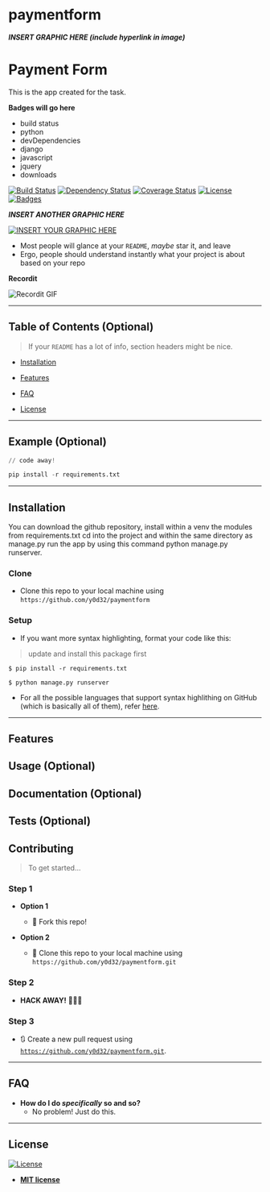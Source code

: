 # paymentform




***INSERT GRAPHIC HERE (include hyperlink in image)***

# Payment Form

This is the app created for the task.

**Badges will go here**

- build status
- python
- devDependencies
- django
- javascript
- jquery
- downloads


[![Build Status](http://img.shields.io/travis/badges/badgerbadgerbadger.svg?style=flat-square)](https://travis-ci.org/badges/badgerbadgerbadger) [![Dependency Status](http://img.shields.io/gemnasium/badges/badgerbadgerbadger.svg?style=flat-square)](https://gemnasium.com/badges/badgerbadgerbadger) [![Coverage Status](http://img.shields.io/coveralls/badges/badgerbadgerbadger.svg?style=flat-square)](https://coveralls.io/r/badges/badgerbadgerbadger)  [![License](http://img.shields.io/:license-mit-blue.svg?style=flat-square)](http://badges.mit-license.org) [![Badges](http://img.shields.io/:badges-9/9-ff6799.svg?style=flat-square)](https://github.com/badges/badgerbadgerbadger)



***INSERT ANOTHER GRAPHIC HERE***

[![INSERT YOUR GRAPHIC HERE](http://i.imgur.com/dt8AUb6.png)]()

- Most people will glance at your `README`, *maybe* star it, and leave
- Ergo, people should understand instantly what your project is about based on your repo



**Recordit**

![Recordit GIF](http://g.recordit.co/iLN6A0vSD8.gif)

---

## Table of Contents (Optional)

> If your `README` has a lot of info, section headers might be nice.

- [Installation](#installation)
- [Features](#features)

- [FAQ](#faq)

- [License](#license)


---

## Example (Optional)

```python
// code away!

pip install -r requirements.txt
```

---

## Installation


You can download the github repository, install within a venv the modules from requirements.txt 
cd into the project and within the same directory as manage.py run the app by using this command python manage.py runserver.

### Clone

- Clone this repo to your local machine using `https://github.com/y0d32/paymentform`

### Setup

- If you want more syntax highlighting, format your code like this:

> update and install this package first

```shell
$ pip install -r requirements.txt
```

```shell
$ python manage.py runserver
```

- For all the possible languages that support syntax highlithing on GitHub (which is basically all of them), refer <a href="https://github.com/github/linguist/blob/master/lib/linguist/languages.yml" target="_blank">here</a>.

---

## Features
## Usage (Optional)
## Documentation (Optional)
## Tests (Optional)



## Contributing

> To get started...

### Step 1

- **Option 1**
    - 🍴 Fork this repo!

- **Option 2**
    - 👯 Clone this repo to your local machine using `https://github.com/y0d32/paymentform.git`

### Step 2

- **HACK AWAY!** 🔨🔨🔨

### Step 3

- 🔃 Create a new pull request using <a href="https://github.com/y0d32/paymentform.git" target="_blank">`https://github.com/y0d32/paymentform.git`</a>.

---


## FAQ

- **How do I do *specifically* so and so?**
    - No problem! Just do this.

---


## License

[![License](http://img.shields.io/:license-mit-blue.svg?style=flat-square)](http://badges.mit-license.org)

- **[MIT license](http://opensource.org/licenses/mit-license.php)**

